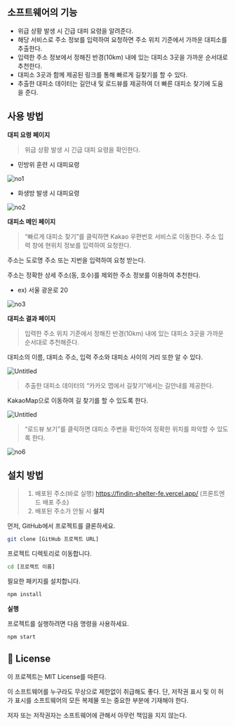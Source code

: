 ## 소프트웨어의 기능

- 위급 상황 발생 시 긴급 대피 요령을 알려준다.
- 해당 서비스로 주소 정보를 입력하여 요청하면 주소 위치 기준에서 가까운 대피소를 추출한다.
- 입력한 주소 정보에서 정해진 반경(10km) 내에 있는 대피소 3곳을 가까운 순서대로 추천한다.
- 대피소 3곳과 함께 제공된 링크를 통해 빠르게 길찾기를 할 수 있다.
- 추출한 대피소 데이터는 길안내 및 로드뷰를 제공하여 더 빠른 대피소 찾기에 도움을 준다.

## 사용 방법

**대피 요령 페이지**

> 위급 상황 발생 시 긴급 대피 요령을 확인한다.
> 
- 민방위 훈련 시 대피요령

![no1](https://user-images.githubusercontent.com/118882456/285101395-479e457a-9b53-4596-b5b4-dcdba797fb6c.png)

- 화생방 발생 시 대피요령

![no2](https://user-images.githubusercontent.com/118882456/285101438-e3957c06-6209-4041-9514-668d2804c4db.png)

**대피소 메인 페이지**

> “빠르게 대피소 찾기”를 클릭하면 Kakao 우편번호 서비스로 이동한다. 주소 입력 창에 현위치 정보를 입력하여 요청한다.
> 

주소는 도로명 주소 또는 지번을 입력하여 요청 받는다.

주소는 정확한 상세 주소(동, 호수)를 제외한 주소 정보를 이용하여 추천한다.

- ex) 서울 광운로 20

![no3](https://user-images.githubusercontent.com/118882456/285101476-a7710d70-f36d-4c2b-8d09-383006639357.png)

**대피소 결과 페이지**

> 입력한 주소 위치 기준에서 정해진 반경(10km) 내에 있는 대피소 3곳을 가까운 순서대로 추천해준다.
> 

대피소의 이름, 대피소 주소, 입력 주소와 대피소 사이의 거리 또한 알 수 있다. 

![Untitled](https://user-images.githubusercontent.com/118882456/285101746-42c20403-2af6-407f-88d5-92084cbbcddd.png)

> 추출한 대피소 데이터의 “카카오 맵에서 길찾기”에서는 길안내를 제공한다.
> 

KakaoMap으로 이동하여 길 찾기를 할 수 있도록 한다. 

![Untitled](https://user-images.githubusercontent.com/118882456/285101798-bd873e08-9d0a-49da-b387-9c5a6781e903.png)

> “로드뷰 보기”를 클릭하면 대피소 주변을 확인하여 정확한 위치를 파악할 수 있도록 한다.
> 

![no6](https://user-images.githubusercontent.com/118882456/285101580-29ace6a9-e0b6-4d3a-ba95-53870f4e307a.png)

## 설치 방법
>1. 배포된 주소(바로 실행)
https://findin-shelter-fe.vercel.app/ (프론트엔드 배포 주소)
>2. 배포된 주소가 안될 시
>**설치**

먼저, GitHub에서 프로젝트를 클론하세요.

```bash
git clone [GitHub 프로젝트 URL]
```

프로젝트 디렉토리로 이동합니다.

```bash
cd [프로젝트 이름]
```

필요한 패키지를 설치합니다.

```bash
npm install
```
**실행**

프로젝트를 실행하려면 다음 명령을 사용하세요.
```bash
npm start
```

## 🧾 License 
이 프로젝트는 MIT License를 따른다.

이 소프트웨어를 누구라도 무상으로 제한없이 취급해도 좋다. 단, 저작권 표시 및 이 허가 표시를 소프트웨어의 모든 복제물 또는 중요한 부분에 기재해야 한다.

저자 또는 저작권자는 소프트웨어에 관해서 아무런 책임을 지지 않는다.
